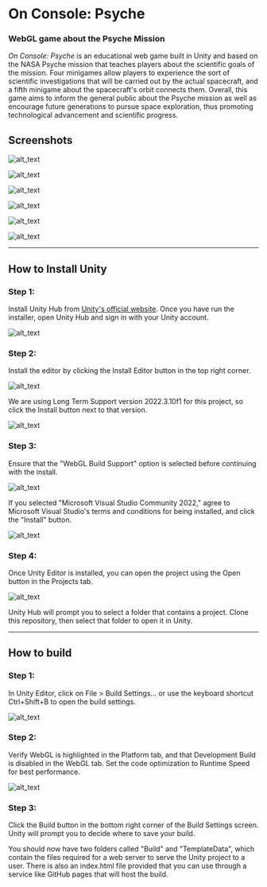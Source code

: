 # On Console: Psyche

### WebGL game about the Psyche Mission

*On Console: Psyche* is an educational web game built in Unity and based on the NASA Psyche mission that teaches players about the scientific goals of the mission. Four minigames allow players to experience the sort of scientific investigations that will be carried out by the actual spacecraft, and a fifth minigame about the spacecraft's orbit connects them. Overall, this game aims to inform the general public about the Psyche mission as well as encourage future generations to pursue space exploration, thus promoting technological advancement and scientific progress. 

## Screenshots
![alt_text](images/title.png "Title Screen")

![alt_text](images/orbit.png "Orbit Minigame")

![alt_text](images/imager.png "Multispectral Imager Minigame")

![alt_text](images/magnetometer.png "Magnetometer Minigame")

![alt_text](images/spectrometer.png "Spectrometer Minigame")

![alt_text](images/gravscience.png "Gravity Science Minigame")

---

## How to Install Unity

### Step 1:

Install Unity Hub from [Unity's official website](https://unity.com/download). Once you have run the installer, open Unity Hub and sign in with your Unity account.

![alt_text](images/unityhubdownload.png "Download Unity webpage")

### Step 2:

Install the editor by clicking the Install Editor button in the top right corner.

![alt_text](images/clickinstalleditor.png "Unity Hub editor page")

We are using Long Term Support version 2022.3.10f1 for this project, so click the Install button next to that version.

![alt_text](images/pickunityeditor.png "Install editors page")

### Step 3:

Ensure that the "WebGL Build Support" option is selected before continuing with the install.

![alt_text](images/pickwebgl.png "Various selections in editor installation")

If you selected "Microsoft Visual Studio Community 2022," agree to Microsoft Visual Studio's terms and conditions for being installed, and click the "Install" button.

![alt_text](images/visualstudiocommunity.png "Visual Studio Community confirmation")

### Step 4:

Once Unity Editor is installed, you can open the project using the Open button in the Projects tab.

![alt_text](images/openproject.png "Unity Hub projects page")

Unity Hub will prompt you to select a folder that contains a project. Clone this repository, then select that folder to open it in Unity.

---

## How to build

### Step 1:

In Unity Editor, click on File > Build Settings... or use the keyboard shortcut Ctrl+Shift+B to open the build settings.

![alt_text](images/openbuildsettings.png "File dropdown menu")

### Step 2:

Verify WebGL is highlighted in the Platform tab, and that Development Build is disabled in the WebGL tab. Set the code optimization to Runtime Speed for best performance.

![alt_text](images/build.png "Build Settings screen")

### Step 3:

Click the Build button in the bottom right corner of the Build Settings screen. Unity will prompt you to decide where to save your build.

You should now have two folders called "Build" and "TemplateData", which contain the files required for a web server to serve the Unity project to a user. There is also an index.html file provided that you can use through a service like GitHub pages that will host the build.
